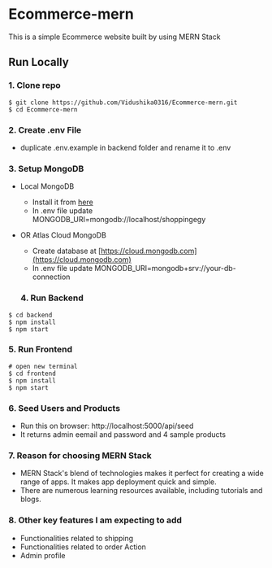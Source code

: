 # Ecommerce-mern
This is a simple Ecommerce website built by using MERN Stack

## Run Locally

### 1. Clone repo

```
$ git clone https://github.com/Vidushika0316/Ecommerce-mern.git
$ cd Ecommerce-mern
```

### 2. Create .env File

- duplicate .env.example in backend folder and rename it to .env

### 3. Setup MongoDB

- Local MongoDB
  - Install it from [here](https://www.mongodb.com/try/download/community)
  - In .env file update MONGODB_URI=mongodb://localhost/shoppingegy
- OR Atlas Cloud MongoDB
  - Create database at [https://cloud.mongodb.com](https://cloud.mongodb.com)
  - In .env file update MONGODB_URI=mongodb+srv://your-db-connection
  
  ### 4. Run Backend

```
$ cd backend
$ npm install
$ npm start
```
### 5. Run Frontend

```
# open new terminal
$ cd frontend
$ npm install
$ npm start
```
### 6. Seed Users and Products

- Run this on browser: http://localhost:5000/api/seed
- It returns admin eemail and password and 4 sample products

### 7. Reason for choosing MERN Stack 

- MERN Stack's blend of technologies makes it perfect for creating a wide range of apps. It makes app deployment quick and simple.
- There are numerous learning resources available, including tutorials and blogs.

### 8. Other key features I am expecting to add

- Functionalities related to shipping
- Functionalities related to order Action
- Admin profile


